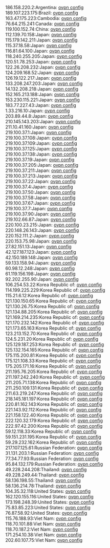 186.158.220.2:Argentina: [ovpn config](vpn/186_158_220_2.ovpn)  
189.107.223.175:Brazil: [ovpn config](vpn/189_107_223_175.ovpn)  
163.47.175.223:Cambodia: [ovpn config](vpn/163_47_175_223.ovpn)  
76.64.215.241:Canada: [ovpn config](vpn/76_64_215_241.ovpn)  
119.100.152.74:China: [ovpn config](vpn/119_100_152_74.ovpn)  
112.139.70.158:Japan: [ovpn config](vpn/112_139_70_158.ovpn)  
115.179.142.211:Japan: [ovpn config](vpn/115_179_142_211.ovpn)  
115.37.18.58:Japan: [ovpn config](vpn/115_37_18_58.ovpn)  
116.81.64.100:Japan: [ovpn config](vpn/116_81_64_100.ovpn)  
118.240.255.205:Japan: [ovpn config](vpn/118_240_255_205.ovpn)  
120.51.78.253:Japan: [ovpn config](vpn/120_51_78_253.ovpn)  
122.26.208.232:Japan: [ovpn config](vpn/122_26_208_232.ovpn)  
124.209.168.52:Japan: [ovpn config](vpn/124_209_168_52.ovpn)  
126.19.122.217:Japan: [ovpn config](vpn/126_19_122_217.ovpn)  
133.208.247.203:Japan: [ovpn config](vpn/133_208_247_203.ovpn)  
14.132.208.218:Japan: [ovpn config](vpn/14_132_208_218.ovpn)  
152.165.213.188:Japan: [ovpn config](vpn/152_165_213_188.ovpn)  
153.230.115.221:Japan: [ovpn config](vpn/153_230_115_221.ovpn)  
183.77.227.43:Japan: [ovpn config](vpn/183_77_227_43.ovpn)  
1.33.216.10:Japan: [ovpn config](vpn/1_33_216_10.ovpn)  
203.89.44.8:Japan: [ovpn config](vpn/203_89_44_8.ovpn)  
210.145.143.203:Japan: [ovpn config](vpn/210_145_143_203.ovpn)  
211.10.41.160:Japan: [ovpn config](vpn/211_10_41_160.ovpn)  
219.100.37.1:Japan: [ovpn config](vpn/219_100_37_1.ovpn)  
219.100.37.108:Japan: [ovpn config](vpn/219_100_37_108.ovpn)  
219.100.37.109:Japan: [ovpn config](vpn/219_100_37_109.ovpn)  
219.100.37.125:Japan: [ovpn config](vpn/219_100_37_125.ovpn)  
219.100.37.138:Japan: [ovpn config](vpn/219_100_37_138.ovpn)  
219.100.37.19:Japan: [ovpn config](vpn/219_100_37_19.ovpn)  
219.100.37.205:Japan: [ovpn config](vpn/219_100_37_205.ovpn)  
219.100.37.211:Japan: [ovpn config](vpn/219_100_37_211.ovpn)  
219.100.37.213:Japan: [ovpn config](vpn/219_100_37_213.ovpn)  
219.100.37.22:Japan: [ovpn config](vpn/219_100_37_22.ovpn)  
219.100.37.4:Japan: [ovpn config](vpn/219_100_37_4.ovpn)  
219.100.37.50:Japan: [ovpn config](vpn/219_100_37_50.ovpn)  
219.100.37.58:Japan: [ovpn config](vpn/219_100_37_58.ovpn)  
219.100.37.67:Japan: [ovpn config](vpn/219_100_37_67.ovpn)  
219.100.37.7:Japan: [ovpn config](vpn/219_100_37_7.ovpn)  
219.100.37.90:Japan: [ovpn config](vpn/219_100_37_90.ovpn)  
219.102.66.87:Japan: [ovpn config](vpn/219_102_66_87.ovpn)  
220.100.23.215:Japan: [ovpn config](vpn/220_100_23_215.ovpn)  
220.148.26.143:Japan: [ovpn config](vpn/220_148_26_143.ovpn)  
220.152.111.2:Japan: [ovpn config](vpn/220_152_111_2.ovpn)  
220.153.75.98:Japan: [ovpn config](vpn/220_153_75_98.ovpn)  
27.82.151.13:Japan: [ovpn config](vpn/27_82_151_13.ovpn)  
42.127.187.123:Japan: [ovpn config](vpn/42_127_187_123.ovpn)  
42.150.189.148:Japan: [ovpn config](vpn/42_150_189_148.ovpn)  
59.133.158.94:Japan: [ovpn config](vpn/59_133_158_94.ovpn)  
60.98.12.248:Japan: [ovpn config](vpn/60_98_12_248.ovpn)  
61.119.156.198:Japan: [ovpn config](vpn/61_119_156_198.ovpn)  
92.202.255.90:Japan: [ovpn config](vpn/92_202_255_90.ovpn)  
106.254.53.22:Korea Republic of: [ovpn config](vpn/106_254_53_22.ovpn)  
114.199.225.229:Korea Republic of: [ovpn config](vpn/114_199_225_229.ovpn)  
115.21.6.12:Korea Republic of: [ovpn config](vpn/115_21_6_12.ovpn)  
121.130.150.65:Korea Republic of: [ovpn config](vpn/121_130_150_65.ovpn)  
121.130.26.75:Korea Republic of: [ovpn config](vpn/121_130_26_75.ovpn)  
121.134.88.205:Korea Republic of: [ovpn config](vpn/121_134_88_205.ovpn)  
121.169.214.235:Korea Republic of: [ovpn config](vpn/121_169_214_235.ovpn)  
121.170.232.142:Korea Republic of: [ovpn config](vpn/121_170_232_142.ovpn)  
121.173.65.163:Korea Republic of: [ovpn config](vpn/121_173_65_163.ovpn)  
123.213.152.70:Korea Republic of: [ovpn config](vpn/123_213_152_70.ovpn)  
124.5.231.20:Korea Republic of: [ovpn config](vpn/124_5_231_20.ovpn)  
125.129.187.253:Korea Republic of: [ovpn config](vpn/125_129_187_253.ovpn)  
125.132.154.165:Korea Republic of: [ovpn config](vpn/125_132_154_165.ovpn)  
175.115.200.81:Korea Republic of: [ovpn config](vpn/175_115_200_81.ovpn)  
175.121.108.33:Korea Republic of: [ovpn config](vpn/175_121_108_33.ovpn)  
175.205.171.16:Korea Republic of: [ovpn config](vpn/175_205_171_16.ovpn)  
211.195.76.205:Korea Republic of: [ovpn config](vpn/211_195_76_205.ovpn)  
211.197.242.240:Korea Republic of: [ovpn config](vpn/211_197_242_240.ovpn)  
211.205.71.138:Korea Republic of: [ovpn config](vpn/211_205_71_138.ovpn)  
211.250.109.131:Korea Republic of: [ovpn config](vpn/211_250_109_131.ovpn)  
211.63.219.247:Korea Republic of: [ovpn config](vpn/211_63_219_247.ovpn)  
218.145.181.197:Korea Republic of: [ovpn config](vpn/218_145_181_197.ovpn)  
220.81.162.143:Korea Republic of: [ovpn config](vpn/220_81_162_143.ovpn)  
221.143.92.112:Korea Republic of: [ovpn config](vpn/221_143_92_112.ovpn)  
221.158.122.40:Korea Republic of: [ovpn config](vpn/221_158_122_40.ovpn)  
222.120.32.179:Korea Republic of: [ovpn config](vpn/222_120_32_179.ovpn)  
222.97.42.200:Korea Republic of: [ovpn config](vpn/222_97_42_200.ovpn)  
59.12.118.33:Korea Republic of: [ovpn config](vpn/59_12_118_33.ovpn)  
59.151.231.195:Korea Republic of: [ovpn config](vpn/59_151_231_195.ovpn)  
59.29.232.162:Korea Republic of: [ovpn config](vpn/59_29_232_162.ovpn)  
217.107.125.61:Russian Federation: [ovpn config](vpn/217_107_125_61.ovpn)  
31.131.203.1:Russian Federation: [ovpn config](vpn/31_131_203_1.ovpn)  
77.34.77.93:Russian Federation: [ovpn config](vpn/77_34_77_93.ovpn)  
95.84.132.179:Russian Federation: [ovpn config](vpn/95_84_132_179.ovpn)  
49.228.244.208:Thailand: [ovpn config](vpn/49_228_244_208.ovpn)  
49.228.249.44:Thailand: [ovpn config](vpn/49_228_249_44.ovpn)  
58.136.198.55:Thailand: [ovpn config](vpn/58_136_198_55.ovpn)  
58.136.214.78:Thailand: [ovpn config](vpn/58_136_214_78.ovpn)  
104.35.32.118:United States: [ovpn config](vpn/104_35_32_118.ovpn)  
162.120.155.116:United States: [ovpn config](vpn/162_120_155_116.ovpn)  
173.198.248.39:United States: [ovpn config](vpn/173_198_248_39.ovpn)  
75.83.85.223:United States: [ovpn config](vpn/75_83_85_223.ovpn)  
76.87.58.92:United States: [ovpn config](vpn/76_87_58_92.ovpn)  
115.76.188.93:Viet Nam: [ovpn config](vpn/115_76_188_93.ovpn)  
118.70.101.88:Viet Nam: [ovpn config](vpn/118_70_101_88.ovpn)  
118.70.187.2:Viet Nam: [ovpn config](vpn/118_70_187_2.ovpn)  
171.254.10.38:Viet Nam: [ovpn config](vpn/171_254_10_38.ovpn)  
202.60.107.75:Viet Nam: [ovpn config](vpn/202_60_107_75.ovpn)  
